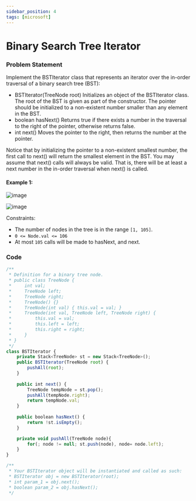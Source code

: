 ```yaml
---
sidebar_position: 4
tags: [microsoft]
---
```


# Binary Search Tree Iterator

### Problem Statement

Implement the BSTIterator class that represents an iterator over the in-order traversal of a binary search tree (BST):

- BSTIterator(TreeNode root) Initializes an object of the BSTIterator class. The root of the BST is given as part of the constructor. The pointer should be initialized to a non-existent number smaller than any element in the BST.
- boolean hasNext() Returns true if there exists a number in the traversal to the right of the pointer, otherwise returns false.
- int next() Moves the pointer to the right, then returns the number at the pointer.

Notice that by initializing the pointer to a non-existent smallest number, the first call to next() will return the smallest element in the BST.
You may assume that next() calls will always be valid. That is, there will be at least a next number in the in-order traversal when next() is called.

#### Example 1:

![image](https://user-images.githubusercontent.com/77881638/206434590-6dd22667-0237-4c2f-bc7a-336c3343a4fb.png)

![image](https://user-images.githubusercontent.com/77881638/206435367-4e5a0e7d-d6ee-49f4-a6c1-4bb935ffd122.png)

Constraints:

- The number of nodes in the tree is in the range `[1, 105]`.
- `0 <= Node.val <= 106`
- At most `105` calls will be made to hasNext, and next.
 
 
 ### Code
```jsx title="JAVA Code"
/**
 * Definition for a binary tree node.
 * public class TreeNode {
 *     int val;
 *     TreeNode left;
 *     TreeNode right;
 *     TreeNode() {}
 *     TreeNode(int val) { this.val = val; }
 *     TreeNode(int val, TreeNode left, TreeNode right) {
 *         this.val = val;
 *         this.left = left;
 *         this.right = right;
 *     }
 * }
 */
class BSTIterator {
    private Stack<TreeNode> st = new Stack<TreeNode>();
    public BSTIterator(TreeNode root) {
        pushAll(root);
    }
    
    public int next() {
        TreeNode tempNode = st.pop();
        pushAll(tempNode.right);
        return tempNode.val; 
    }
    
    public boolean hasNext() {
        return !st.isEmpty();
    }

    private void pushAll(TreeNode node){
        for(; node != null; st.push(node), node= node.left);
    }
}

/**
 * Your BSTIterator object will be instantiated and called as such:
 * BSTIterator obj = new BSTIterator(root);
 * int param_1 = obj.next();
 * boolean param_2 = obj.hasNext();
 */
 ```
